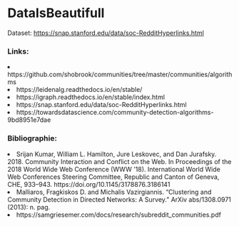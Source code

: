 # DataIsBeautifull


Dataset:
https://snap.stanford.edu/data/soc-RedditHyperlinks.html


### Links:
<li>https://github.com/shobrook/communities/tree/master/communities/algorithms</li>
<li>https://leidenalg.readthedocs.io/en/stable/</li>
<li>https://igraph.readthedocs.io/en/stable/index.html</li>
<li>https://snap.stanford.edu/data/soc-RedditHyperlinks.html</li>
<li>https://towardsdatascience.com/community-detection-algorithms-9bd8951e7dae</li>

### Bibliographie:

<li>Srijan Kumar, William L. Hamilton, Jure Leskovec, and Dan Jurafsky. 2018. Community Interaction and Conflict on the Web. In Proceedings of the 2018 World Wide Web Conference (WWW '18). International World Wide Web Conferences Steering Committee, Republic and Canton of Geneva, CHE, 933–943. https://doi.org/10.1145/3178876.3186141</li>
<li>Malliaros, Fragkiskos D. and Michalis Vazirgiannis. “Clustering and Community Detection in Directed Networks: A Survey.” ArXiv abs/1308.0971 (2013): n. pag.</li>
<li>https://samgriesemer.com/docs/research/subreddit_communities.pdf</li>


